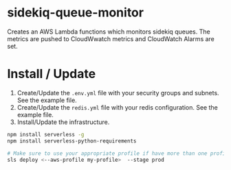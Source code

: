 # sidekiq-queue-monitor

Creates an AWS Lambda functions which monitors sidekiq queues. The metrics are pushed to CloudWwatch metrics and CloudWatch Alarms are set.

# Install / Update

1. Create/Update the `.env.yml` file with your security groups and subnets. See the example file.
2. Create/Update the `redis.yml` file with your redis configuration. See the example file.
3. Install/Update the infrastructure.
```bash
npm install serverless -g
npm install serverless-python-requirements

# Make sure to use your appropriate profile if have more than one profile
sls deploy <--aws-profile my-profile>  --stage prod
```